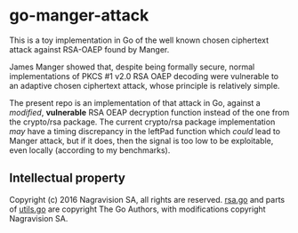 # go-manger-attack

This is a toy implementation in Go of the well known chosen ciphertext attack against RSA-OAEP found by Manger.

James Manger showed that, despite being formally secure, normal implementations of PKCS #1 v2.0 RSA OAEP decoding were vulnerable to an adaptive chosen ciphertext attack, whose principle is relatively simple.

The present repo is an implementation of that attack in Go, against a *modified*, **vulnerable** RSA OEAP decryption function instead of the one from the crypto/rsa package. The current crypto/rsa package implementation *may* have a timing discrepancy in the leftPad function which *could* lead to Manger attack, but if it does, then the signal is too low to be exploitable, even locally (according to my benchmarks).

## Intellectual property

Copyright (c) 2016 Nagravision SA, all rights are reserved.
[rsa.go](rsa.go) and parts of [utils.go](utils.go) are copyright The Go Authors, with modifications copyright Nagravision SA.
